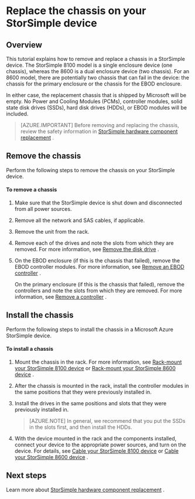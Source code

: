 <properties 
   pageTitle="Replace the chassis on a StorSimple device | Windows Azure"
   description="Describes how to remove and replace the chassis on your StorSimple primary device or EBOD enclosure."
   services="storsimple"
   documentationCenter=""
   authors="alkohli"
   manager="carolz"
   editor="" />
<tags
	ms.service="storsimple"
	ms.date="08/31/2015"
	wacn.date=""/>

# Replace the chassis on your StorSimple device

## Overview

This tutorial explains how to remove and replace a chassis in a StorSimple device. The StorSimple 8100 model is a single enclosure device (one chassis), whereas the 8600 is a dual enclosure device (two chassis). For an 8600 model, there are potentially two chassis that can fail in the device: the chassis for the primary enclosure or the chassis for the EBOD enclosure.

In either case, the replacement chassis that is shipped by Microsoft will be empty. No Power and Cooling Modules (PCMs), controller modules, solid state disk drives (SSDs), hard disk drives (HDDs), or EBOD modules will be included.

>[AZURE.IMPORTANT] Before removing and replacing the chassis, review the safety information in [StorSimple hardware component <!-- deleted by customization replacement](/documentation/articles/storsimple-hardware-component-replacement) --><!-- keep by customization: begin --> replacement](storsimple-hardware-component-replacement.md) <!-- keep by customization: end -->.

## Remove the chassis

Perform the following steps to remove the chassis on your StorSimple device.

#### To remove a chassis

1. Make sure that the StorSimple device is shut down and disconnected from all power sources.

2. Remove all the network and SAS cables, if applicable.

3. Remove the unit from the rack.

4. Remove each of the drives and note the slots from which they are removed. For more information, see [Remove the disk <!-- deleted by customization drive](/documentation/articles/storsimple-disk-drive-replacement#remove-the-disk-drive) --><!-- keep by customization: begin --> drive](storsimple-disk-drive-replacement.md#remove-the-disk-drive) <!-- keep by customization: end -->.

5. On the EBOD enclosure (if this is the chassis that failed), remove the EBOD controller modules. For more information, see [Remove an EBOD <!-- deleted by customization controller](/documentation/articles/storsimple-ebod-controller-replacement#remove-an-ebod-controller) --><!-- keep by customization: begin --> controller](storsimple-ebod-controller-replacement.md#remove-an-ebod-controller) <!-- keep by customization: end -->.

    On the primary enclosure (if this is the chassis that failed), remove the controllers and note the slots from which they are removed. For more information, see [Remove a <!-- deleted by customization controller](/documentation/articles/storsimple-controller-replacement#remove-a-controller) --><!-- keep by customization: begin --> controller](storsimple-controller-replacement.md#remove-a-controller) <!-- keep by customization: end -->.

## Install the chassis

Perform the following steps to install the chassis in a <!-- deleted by customization Windows --><!-- keep by customization: begin --> Microsoft <!-- keep by customization: end --> Azure StorSimple device.

#### To install a chassis

1. Mount the chassis in the rack. For more information, see [Rack-mount your StorSimple 8100 <!-- deleted by customization device](/documentation/articles/storsimple-8100-hardware-installation#rack-mount-your-storsimple-8100-device) --><!-- keep by customization: begin --> device](storsimple-8100-hardware-installation.md#rack-mount-your-storsimple-8100-device) <!-- keep by customization: end --> or [Rack-mount your StorSimple 8600 <!-- deleted by customization device](/documentation/articles/storsimple-8600-hardware-installation#rack-mount-your-storsimple-8600-device) --><!-- keep by customization: begin --> device](storsimple-8600-hardware-installation.md#rack-mount-your-storsimple-8600-device) <!-- keep by customization: end -->.

2. After the chassis is mounted in the rack, install the controller modules in the same positions that they were previously installed in.

3. Install the drives in the same positions and slots that they were previously installed in.

    >[AZURE.NOTE] In general, we recommend that you put the SSDs in the slots first, and then install the HDDs.

2. With the device mounted in the rack and the components installed, connect your device to the appropriate power sources, and turn on the device. For details, see [Cable your StorSimple 8100 <!-- deleted by customization device](/documentation/articles/storsimple-8100-hardware-installation#cable-your-storsimple-8100-device) --><!-- keep by customization: begin --> device](storsimple-8100-hardware-installation.md#cable-your-storsimple-8100-device) <!-- keep by customization: end --> or [Cable your StorSimple 8600 <!-- deleted by customization device](/documentation/articles/storsimple-8600-hardware-installation#cable-your-storsimple-8600-device) --><!-- keep by customization: begin --> device](storsimple-8600-hardware-installation.md#cable-your-storsimple-8600-device) <!-- keep by customization: end -->.

## Next steps

Learn more about [StorSimple hardware component <!-- deleted by customization replacement](/documentation/articles/storsimple-hardware-component-replacement) --><!-- keep by customization: begin --> replacement](storsimple-hardware-component-replacement.md) <!-- keep by customization: end -->.

